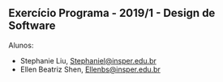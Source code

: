 Exercício Programa - 2019/1 - Design de Software
------------------------------------------------

Alunos: 
- Stephanie Liu, Stephaniel@insper.edu.br
- Ellen Beatriz Shen, Ellenbs@insper.edu.br

